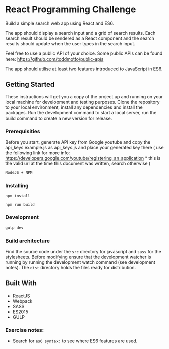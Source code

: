 # React Programming Challenge

Build a simple search web app using React and ES6. 

The app should display a search input and a grid of search results. Each search result should be rendered as a React component and the search results should update when the user types in the search input.

Feel free to use a public API of your choice. Some public APIs can be found here: https://github.com/toddmotto/public-apis

The app should utilise at least two features introduced to JavaScript in ES6.

## Getting Started

These instructions will get you a copy of the project up and running on your local machine for development and testing purposes.
Clone the repository to your local environment, install any dependencies and install the packages. Run the development command to start a local server, run the build command to create a new version for release.

### Prerequisities

Before you start, generate API key from Google youtube and copy the api_keys.example.js as api_keys.js and place your generated key there ( use the following link for more info: https://developers.google.com/youtube/registering_an_application * this is the valid url at the time this document was written, search otherwise )

```
NodeJS + NPM
```

### Installing

```
npm install
```

```
npm run build
```

### Development

```
gulp dev
```	

### Build architecture

Find the source code under the `src` directory for javascript and `sass` for the stylesheets. Before modifying ensure that the development watcher is running by running the development watch command (see development notes). The `dist` directory holds the files ready for distribution.

## Built With

* ReactJS
* Webpack
* SASS
* ES2015
* GULP

### Exercise notes:

- Search for `es6 syntax:` to see where ES6 features are used.

